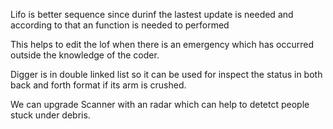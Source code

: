 Lifo is better sequence since durinf the lastest update is needed and according to that an function is needed to performed

This helps to edit the lof when there is an emergency which has occurred outside the knowledge of the coder.

Digger is in double linked list so it can be used for inspect the status in both back and forth format if its arm is crushed.

We can upgrade Scanner with an radar which can help to detetct people stuck under debris.
